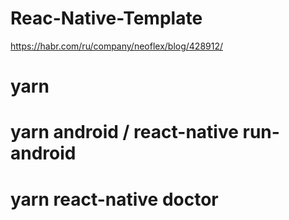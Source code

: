 # Reac-Native-Template

https://habr.com/ru/company/neoflex/blog/428912/

# yarn 
# yarn android / react-native run-android 
# yarn react-native doctor
